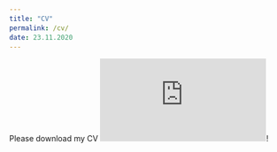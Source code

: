 ```yaml
---
title: "CV"
permalink: /cv/
date: 23.11.2020
---
```


Please download my CV ![here](https://github.com/SophiaHunger/SophiaHunger.github.io/blob/master/_pages/add_material/CV_SHunger_nov2020.pdf)!
